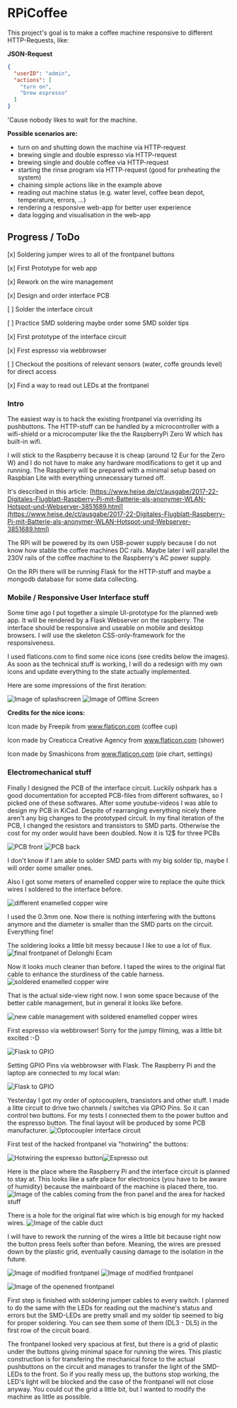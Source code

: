 # RPiCoffee

This project's goal is to make a coffee machine responsive to different HTTP-Requests, like:

**JSON-Request**
```json
{
  "userID": "admin",
  "actions": [
    "turn on",
    "brew espresso"
  ]
}

```
'Cause nobody likes to wait for the machine.

**Possible scenarios are:**
- turn on and shutting down the machine via HTTP-request
- brewing single and double espresso via HTTP-request
- brewing single and double coffee via HTTP-request
- starting the rinse program via HTTP-request (good for preheating the system)
- chaining simple actions like in the example above
- reading out machine status (e.g. water level, coffee bean depot, temperature, errors, ...)
- rendering a responsive web-app for better user experience
- data logging and visualisation in the web-app

## Progress / ToDo

[x] Soldering jumper wires to all of the frontpanel buttons

[x] First Prototype for web app

[x] Rework on the wire management

[x] Design and order interface PCB

[ ] Solder the interface circuit

[ ] Practice SMD soldering maybe order some SMD solder tips

[x] First prototype of the interface circuit
 
[x] First espresso via webbrowser

[ ] Checkout the positions of relevant sensors (water, coffe grounds level) for direct access

[x] Find a way to read out LEDs at the frontpanel

### Intro ###
The easiest way is to hack the existing frontpanel via overriding its pushbuttons. The HTTP-stuff can be handled by a microcontroller with a wifi-shield or a microcomputer like the the RaspberryPi Zero W which has built-in wifi.

I will stick to the Raspberry because it is cheap (around 12 Eur for the Zero W) and I do not have to make any hardware modifications to get it up and running. The Raspberry will be prepared with a minimal setup based on Raspbian Lite with everything unnecessary turned off. 

It's described in this article: [https://www.heise.de/ct/ausgabe/2017-22-Digitales-Flugblatt-Raspberry-Pi-mit-Batterie-als-anonymer-WLAN-Hotspot-und-Webserver-3851689.html](https://www.heise.de/ct/ausgabe/2017-22-Digitales-Flugblatt-Raspberry-Pi-mit-Batterie-als-anonymer-WLAN-Hotspot-und-Webserver-3851689.html)

The RPi will be powered by its own USB-power supply because I do not know how stable the coffee machines DC rails. Maybe later I will parallel the 230V rails of the coffee machine to the Raspberry's AC power supply.

On the RPi there will be running Flask for the HTTP-stuff and maybe a mongodb database for some data collecting.


### Mobile / Responsive User Interface stuff

Some time ago I put together a simple UI-prototype for the planned web app. It will be rendered by a Flask Webserver on the raspberry. The interface should be responsive and useable on mobile and desktop browsers. I will use the skeleton CSS-only-framework for the responsiveness.

I used flaticons.com to find some nice icons (see credits below the images). As soon as the technical stuff is working, I will do a redesign with my own icons and update everything to the state actually implemented.

Here are some impressions of the first iteration:

![Image of splashscreen](images/UI-Prototype/Mobile_OFFLINE_splash.jpg)
![Image of Offline Screen](images/UI-Prototype/Mobile_ONLINE.jpg)

**Credits for the nice icons:**

Icon made by Freepik from www.flaticon.com (coffee cup)

Icon made by Creaticca Creative Agency from www.flaticon.com (shower)

Icon made by Smashicons from www.flaticon.com (pie chart, settings)

### Electromechanical stuff

Finally I designed the PCB of the interface circuit. Luckily oshpark has a good documentation for accepted PCB-files from different softwares, so I picked one of these softwares. After some youtube-videos I was able to design my PCB in KiCad.
Despite of rearranging everything nicely there aren't any big changes to the prototyped circuit. In my final iteration of the PCB, I changed the resistors and transistors to SMD parts. Otherwise the cost for my order would have been doubled. Now it is 12$ for three PCBs

![PCB front](https://644db4de3505c40a0444-327723bce298e3ff5813fb42baeefbaa.ssl.cf1.rackcdn.com/e6c1dce6e0ddad3996c43d0423b85ef9.png) 
![PCB back](https://644db4de3505c40a0444-327723bce298e3ff5813fb42baeefbaa.ssl.cf1.rackcdn.com/60c5464e5ba7b7541d8b4de3c83317a2.png)

I don't know if I am able to solder SMD parts with my big solder tip, maybe I will order some smaller ones.

Also I got some meters of enamelled copper wire to replace the quite thick wires I soldered to the interface before.

![different enamelled copper wire](images/copperWire.JPG)

I used the 0.3mm one. Now there is nothing interfering with the buttons anymore and the diameter is smaller than the SMD parts on the circuit. Everything fine!

The soldering looks a little bit messy because I like to use a lot of flux.
![final frontpanel of Delonghi Ecam](images/copperWireSoldered.JPG)

Now it looks much cleaner than before. I taped the wires to the original flat cable to enhance the sturdiness of the cable harness.
![soldered enamelled copper wire](images/frontpanel_copperWire.JPG)

That is the actual side-view right now. I won some space because of the better cable management, but in general it looks like before.

![new cable management with soldered enamelled copper wires](images/cableManagement.JPG)

First espresso via webbrowser! Sorry for the jumpy filming, was a little bit excited :-D

![Flask to GPIO](images/Flask_to_espresso_2.gif)

Setting GPIO Pins via webbrowser with Flask. The Raspberry Pi and the laptop are connected to my local wlan:

![Flask to GPIO](images/Flask_to_GPIO.gif)

Yesterday I got my order of optocouplers, transistors and other stuff. I made a litte circuit to drive two channels / switches via GPIO Pins. So it can control two buttons. For my tests I connected them to the power button and the espresso button. The final layout will be produced by some PCB manufacturer.
![Optocoupler interface circuit](images/Optocoupler_circuit.jpg)


First test of the hacked frontpanel via "hotwiring" the buttons:

![Hotwiring the espresso button](images/hotwire1.gif)![Espresso out](images/hotwire2.gif)

Here is the place where the Raspberry Pi and the interface circuit is planned to stay at. This looks like a safe place for electronics (you have to be aware of humidity) because the mainboard of the machine is placed there, too.
![Image of the cables coming from the fron panel and the area for hacked stuff](images/cables_sideview_place_for_hacked_stuff.jpg)

There is a hole for the original flat wire which is big enough for my hacked wires.
![Image of the cable duct](images/kind_of_cable_duct.JPG)

I will have to rework the running of the wires a little bit because right now the button press feels softer than before. Meaning, the wires are pressed down by the plastic grid, eventually causing damage to the isolation in the future.

![Image of modified frontpanel](images/frontpanel_modified.JPG)
![Image of modified frontpanel](images/frontpanel_modified_cablerunV1.JPG)

![Image of the openened frontpanel](images/frontpanel_unmodified_opened.JPG)

First step is finished with soldering jumper cables to every switch. I planned to do the same with the LEDs for reading out the machine's status and errors but the SMD-LEDs are pretty small and my solder tip seemed to big for proper soldering. You can see them some of them (DL3 - DL5) in the first row of the circuit board.

The frontpanel looked very spacious at first, but there is a grid of plastic under the buttons giving minimal space for running the wires. This plastic construction is for transfering the mechanical force to the actual pushbuttons on the circuit and manages to transfer the light of the SMD-LEDs to the front. So if you really mess up, the buttons stop working, the LED's light will be blocked and the case of the frontpanel will not close anyway. You could cut the grid a little bit, but I wanted to modify the machine as little as possible.





